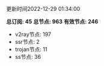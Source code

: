 更新时间2022-12-29 01:34:00

**总订阅: 45**
**总节点: 963**
**有效节点: 246**
- v2ray节点: 197
- ssr节点: 2
- trojan节点: 11
- ss节点: 36
